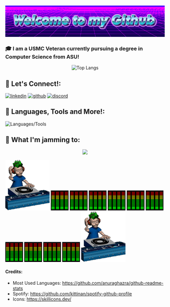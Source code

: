 <p align="center">
  <img src="https://github.com/Gabenn1/Gabenn1/blob/main/images/Welcome-to-my-Github-2-8-2025.gif" alt="Welcome to my Github!" />
</p>

### 🎓 I am a USMC Veteran currently pursuing a degree in Computer Science from ASU!

<p align="center">
  <img src="https://github-readme-stats.vercel.app/api/top-langs/?username=Gabenn1&layout=donut&theme=onedark" alt="Top Langs" />
</p>


## 🤝 Let's Connect!:
[![linkedin](https://skillicons.dev/icons?i=linkedin)](https://www.linkedin.com/in/gabriel-clark/)
[![github](https://skillicons.dev/icons?i=github)](https://github.com/Gabenn1)
[![discord](https://skillicons.dev/icons?i=discord)](https://discord.com/users/277664951009542144)


## 🚀 **Languages, Tools and More!**:

![Languages/Tools](https://skillicons.dev/icons?i=py,cpp,java,js,html,css,docker,emacs,github,linux,postgres,raspberrypi,vscode,matlab)

## 🎵 **What I'm jamming to**:
<p align="center">
  <img src= "https://spotify-github-profile.kittinanx.com/api/view?uid=1222761623&cover_image=true&theme=novatorem&show_offline=false&background_color=121212&interchange=false">
</p>

![](https://github.com/Gabenn1/Gabenn1/blob/main/images/music1.gif)
![](https://github.com/Gabenn1/Gabenn1/blob/main/images/equilizer.gif)
![](https://github.com/Gabenn1/Gabenn1/blob/main/images/equilizer.gif)
![](https://github.com/Gabenn1/Gabenn1/blob/main/images/equilizer.gif)
![](https://github.com/Gabenn1/Gabenn1/blob/main/images/equilizer.gif)
![](https://github.com/Gabenn1/Gabenn1/blob/main/images/equilizer.gif)
![](https://github.com/Gabenn1/Gabenn1/blob/main/images/equilizer.gif)
![](https://github.com/Gabenn1/Gabenn1/blob/main/images/equilizer.gif)
![](https://github.com/Gabenn1/Gabenn1/blob/main/images/equilizer.gif)
![](https://github.com/Gabenn1/Gabenn1/blob/main/images/equilizer.gif)
![](https://github.com/Gabenn1/Gabenn1/blob/main/images/equilizer.gif)
![](https://github.com/Gabenn1/Gabenn1/blob/main/images/music1.gif)





#### Credits:

- Most Used Languages: https://github.com/anuraghazra/github-readme-stats
- Spotify: https://github.com/kittinan/spotify-github-profile
- Icons: https://skillicons.dev/
